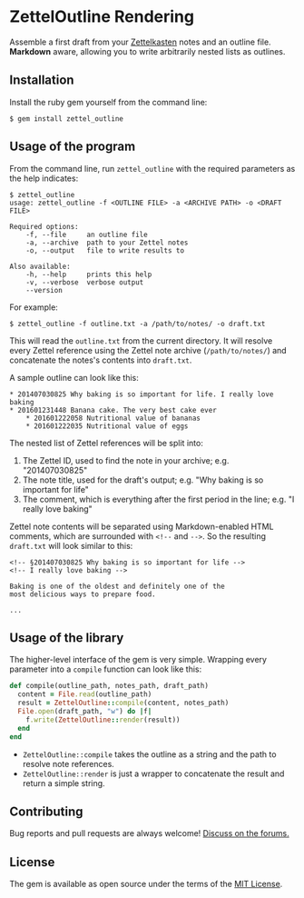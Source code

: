# ZettelOutline Rendering

Assemble a first draft from your [Zettelkasten](https://zettelkasten.de) notes and an outline file. **Markdown** aware, allowing you to write arbitrarily nested lists as outlines.


## Installation

Install the ruby gem yourself from the command line:

    $ gem install zettel_outline

## Usage of the program

From the command line, run `zettel_outline` with the required parameters as the help indicates:

    $ zettel_outline
    usage: zettel_outline -f <OUTLINE FILE> -a <ARCHIVE PATH> -o <DRAFT FILE>

    Required options:
        -f, --file     an outline file
        -a, --archive  path to your Zettel notes
        -o, --output   file to write results to

    Also available:
        -h, --help     prints this help
        -v, --verbose  verbose output
        --version

For example:

    $ zettel_outline -f outline.txt -a /path/to/notes/ -o draft.txt

This will read the `outline.txt` from the current directory. It will resolve every Zettel reference using the Zettel note archive (`/path/to/notes/`) and concatenate the notes's contents into `draft.txt`.

A sample outline can look like this:

    * 201407030825 Why baking is so important for life. I really love baking
    * 201601231448 Banana cake. The very best cake ever
        * 201601222058 Nutritional value of bananas
        * 201601222035 Nutritional value of eggs

The nested list of Zettel references will be split into:

1. The Zettel ID, used to find the note in your archive; e.g. "201407030825"
2. The note title, used for the draft's output; e.g. "Why baking is so important for life"
3. The comment, which is everything after the first period in the line; e.g. "I really love baking"

Zettel note contents will be separated using Markdown-enabled HTML comments, which are surrounded with `<!--` and `-->`. So the resulting `draft.txt` will look similar to this:

    <!-- §201407030825 Why baking is so important for life -->
    <!-- I really love baking -->

    Baking is one of the oldest and definitely one of the
    most delicious ways to prepare food.

    ...


## Usage of the library

The higher-level interface of the gem is very simple. Wrapping every parameter into a `compile` function can look like this:

```ruby
def compile(outline_path, notes_path, draft_path)
  content = File.read(outline_path)
  result = ZettelOutline::compile(content, notes_path)
  File.open(draft_path, "w") do |f|
    f.write(ZettelOutline::render(result))
  end
end
```

* `ZettelOutline::compile` takes the outline as a string and the path to resolve note references.
* `ZettelOutline::render` is just a wrapper to concatenate the result and return a simple string.


## Contributing

Bug reports and pull requests are always welcome! [Discuss on the forums.](https://forum.zettelkasten.de)


## License

The gem is available as open source under the terms of the [MIT License](https://opensource.org/licenses/MIT).
